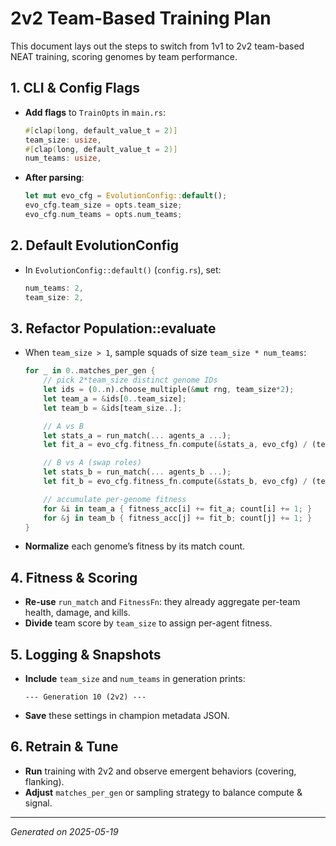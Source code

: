 # 2v2 Team-Based Training Plan

This document lays out the steps to switch from 1v1 to 2v2 team-based NEAT training, scoring genomes by team performance.

## 1. CLI & Config Flags

- **Add flags** to `TrainOpts` in `main.rs`:
  ```rust
  #[clap(long, default_value_t = 2)]
  team_size: usize,
  #[clap(long, default_value_t = 2)]
  num_teams: usize,
  ```
- **After parsing**:
  ```rust
  let mut evo_cfg = EvolutionConfig::default();
  evo_cfg.team_size = opts.team_size;
  evo_cfg.num_teams = opts.num_teams;
  ```

## 2. Default EvolutionConfig

- In `EvolutionConfig::default()` (`config.rs`), set:
  ```rust
  num_teams: 2,
  team_size: 2,
  ```

## 3. Refactor Population::evaluate

- When `team_size > 1`, sample squads of size `team_size * num_teams`:
  ```rust
  for _ in 0..matches_per_gen {
      // pick 2*team_size distinct genome IDs
      let ids = (0..n).choose_multiple(&mut rng, team_size*2);
      let team_a = &ids[0..team_size];
      let team_b = &ids[team_size..];

      // A vs B
      let stats_a = run_match(... agents_a ...);
      let fit_a = evo_cfg.fitness_fn.compute(&stats_a, evo_cfg) / (team_size as f32);

      // B vs A (swap roles)
      let stats_b = run_match(... agents_b ...);
      let fit_b = evo_cfg.fitness_fn.compute(&stats_b, evo_cfg) / (team_size as f32);

      // accumulate per-genome fitness
      for &i in team_a { fitness_acc[i] += fit_a; count[i] += 1; }
      for &j in team_b { fitness_acc[j] += fit_b; count[j] += 1; }
  }
  ```
- **Normalize** each genome’s fitness by its match count.

## 4. Fitness & Scoring

- **Re-use** `run_match` and `FitnessFn`: they already aggregate per-team health, damage, and kills.
- **Divide** team score by `team_size` to assign per-agent fitness.

## 5. Logging & Snapshots

- **Include** `team_size` and `num_teams` in generation prints:
  ```text
  --- Generation 10 (2v2) ---
  ```
- **Save** these settings in champion metadata JSON.

## 6. Retrain & Tune

- **Run** training with 2v2 and observe emergent behaviors (covering, flanking).  
- **Adjust** `matches_per_gen` or sampling strategy to balance compute & signal.

---
*Generated on 2025-05-19*
